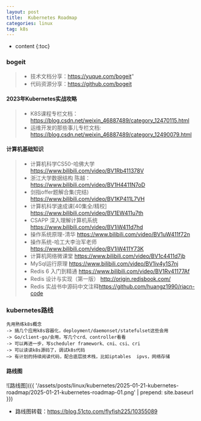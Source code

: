```yaml
---
layout: post
title:  Kubernetes Roadmap
categories: linux
tag: k8s
---
```



* content
{:toc}


### bogeit

> - 技术文档分享：<a href="https://yuque.com/bogeit ">https://yuque.com/bogeit</a>"
> - 代码资源分享：<a href="https://github.com/bogeit">https://github.com/bogeit</a>

#### 2023年Kubernetes实战攻略
> - K8S课程专栏文档：<a href="https://blog.csdn.net/weixin_46887489/category_12470115.html">https://blog.csdn.net/weixin_46887489/category_12470115.html</a>
> - 运维开发的那些事儿专栏文档: <a href="https://blog.csdn.net/weixin_46887489/category_12490079.html">https://blog.csdn.net/weixin_46887489/category_12490079.html</a>

#### 计算机基础知识
> - 计算机科学CS50-哈佛大学 <a href="https://www.bilibili.com/video/BV1Rb411378V">https://www.bilibili.com/video/BV1Rb411378V</a>
> - 浙江大学数据结构 陈越： <a href="https://www.bilibili.com/video/BV1H4411N7oD">https://www.bilibili.com/video/BV1H4411N7oD</a>
> - 剑指offer题解合集(完结) <a href="https://www.bilibili.com/video/BV1KP411L7VH">https://www.bilibili.com/video/BV1KP411L7VH</a>
> - 计算机科学速成课[40集全/精校] <a href="https://www.bilibili.com/video/BV1EW411u7th">https://www.bilibili.com/video/BV1EW411u7th</a>
> - CSAPP 深入理解计算机系统 <a href="https://www.bilibili.com/video/BV1iW411d7hd">https://www.bilibili.com/video/BV1iW411d7hd</a>
> - 操作系统原理-清华 <a href="https://www.bilibili.com/video/BV1uW411f72n">https://www.bilibili.com/video/BV1uW411f72n</a>
> - 操作系统-哈工大李治军老师 <a href="https://www.bilibili.com/video/BV1iW411Y73K">https://www.bilibili.com/video/BV1iW411Y73K</a>
> - 计算机网络微课堂 <a href="https://www.bilibili.com/video/BV1c4411d7jb">https://www.bilibili.com/video/BV1c4411d7jb</a>
> - MySql运行原理 <a href="https://www.bilibili.com/video/BV1iv4y1S7nj">https://www.bilibili.com/video/BV1iv4y1S7nj</a>
> - Redis 6 入门到精通 <a href="https://www.bilibili.com/video/BV1Rv41177Af">https://www.bilibili.com/video/BV1Rv41177Af</a>
> - Redis 设计与实现（第一版） <a href="http://origin.redisbook.com/">http://origin.redisbook.com/</a>
> - Redis 实战书中源码中文注释<a href="https://github.com/huangz1990/riacn-code">https://github.com/huangz1990/riacn-code</a>

### kubernetes路线

```text
先用熟练k8s概念 
-> 搞几个应用k8s容器化，deployment/daemonset/statefulset这些会用
-> Go/client-go/会用，写几个crd、controller看看 
-> 可以再进一步，写scheduler framework、cni、csi、cri 
-> 可以读读k8s源码了，调试k8s代码
—> 有计划的持续阅读代码，配合底层技术栈，比如iptables  ipvs，网络存储
```

#### 路线图


![路线图]({{ '/assets/posts/linux/kubernetes/2025-01-21-kubernetes-roadmap/2025-01-21-kubernetes-roadmap-01.png' | prepend: site.baseurl }})

- 路线图转载：<a href="https://blog.51cto.com/flyfish225/10355089">https://blog.51cto.com/flyfish225/10355089</a>

